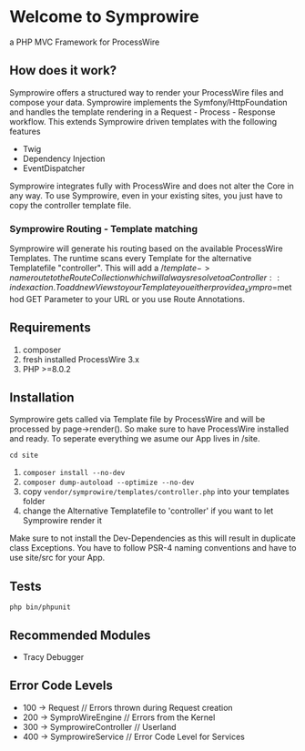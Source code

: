 # Welcome to Symprowire
a PHP MVC Framework for ProcessWire

## How does it work?

Symprowire offers a structured way to render your ProcessWire files and compose your data.
Symprowire implements the Symfony/HttpFoundation and handles the template rendering in a Request - Process - Response workflow.
This extends Symprowire driven templates with the following features

- Twig
- Dependency Injection
- EventDispatcher

Symprowire integrates fully with ProcessWire and does not alter the Core in any way.
To use Symprowire, even in your existing sites, you just have to copy the controller template file.

### Symprowire Routing - Template matching

Symprowire will generate his routing based on the available ProcessWire Templates. 
The runtime scans every Template for the alternative Templatefile "controller". 
This will add a /$template->name route to the RouteCollection which will always resolve to a Controller::index action.
To add new Views to your Template you either provide a _sympro=$method GET Parameter to your URL or you use Route Annotations.

## Requirements

1. composer
2. fresh installed ProcessWire 3.x
3. PHP >=8.0.2

## Installation

Symprowire gets called via Template file by ProcessWire and will be processed by page->render().
So make sure to have ProcessWire installed and ready.
To seperate everything we asume our App lives in /site.

`cd site`

1. `composer install --no-dev`
2. `composer dump-autoload --optimize --no-dev`
3. copy `vendor/symprowire/templates/controller.php` into your templates folder
4. change the Alternative Templatefile to 'controller' if you want to let Symprowire render it

Make sure to not install the Dev-Dependencies as this will result in duplicate class Exceptions.
You have to follow PSR-4 naming conventions and have to use site/src for your App.

## Tests

`php bin/phpunit`

## Recommended Modules

- Tracy Debugger

## Error Code Levels

- 100 -> Request // Errors thrown during Request creation
- 200 -> SymproWireEngine // Errors from the Kernel
- 300 -> SymprowireController // Userland
- 400 -> SymprowireService // Error Code Level for Services
